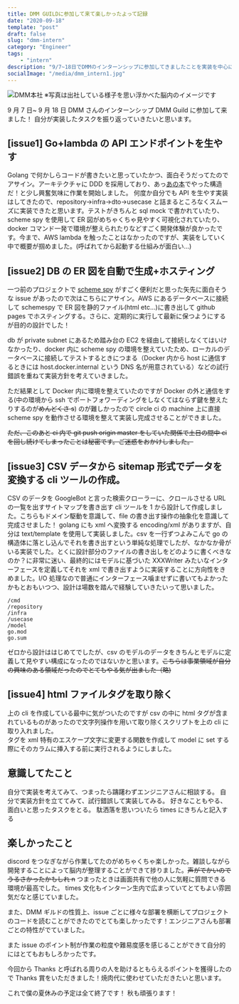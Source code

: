 ```yaml
---
title: DMM GUILDに参加して来て楽しかったよって記録
date: "2020-09-18"
template: "post"
draft: false
slug: "dmm-intern"
category: "Engineer"
tags:
    - "intern"
description: "9/7~18日でDMMのインターンシップに参加してきましたことを実装を中心に振り返っていく記事です。"
socialImage: "/media/dmm_intern1.jpg"
---
```


![DMM本社](/media/dmm_intern1.jpg "イメージ")
※写真は出社している様子を思い浮かべた脳内のイメージです

9 月 7 日~ 9 月 18 日 DMM さんのインターンシップ DMM Guild に参加して来ました！
自分が実装したタスクを振り返っていきたいと思います。

## [issue1] Go+lambda の API エンドポイントを生やす

Golang で何かしらコードが書きたいと思っていたかつ、面白そうだってたのでアサイン。アーキテクチャに DDD を採用しており、あっ[あの本](https://www.amazon.co.jp/dp/479815072X/ref=cm_sw_em_r_mt_dp_58hzFb5MD319D)でやった構造だ！と少し興奮気味に作業を開始しました。
何度か自分でも API を生やす実装はしてきたので、repository→infra→dto→usecase と詰まるところなくスムーズに実装できたと思います。テストがきちんと sql mock で書かれていたり、scheme spy を使用して ER 図がめちゃくちゃ見やすく可視化されていたり、docker コマンド一発で環境が整えられたりなどすごく開発体験が良かったです。今まで、AWS lambda を触ったことはなかったのですが、実装をしていく中で概要が掴めました。(呼ばれてから起動する仕組みが面白い...)

## [issue2] DB の ER 図を自動で生成+ホスティング

一つ前のプロジェクトで [scheme spy](https://github.com/schemaspy/schemaspy) がすごく便利だと思った矢先に面白そうな issue があったので次はこちらにアサイン。AWS にあるデータベースに接続して schemespy で ER 図を静的ファイル(html etc...)に書き出して github pages でホスティングする。さらに、定期的に実行して最新に保つようにするが目的の設計でした！

db が private subnet にあるため踏み台の EC2 を経由して接続しなくてはいけなかったり、docker 内に scheme spy の環境を整えていたため、ローカルのデータベースに接続してテストするときにつまる（Docker 内から host に通信するときには host.docker.internal という DNS 名が用意されている）などの試行錯誤を重ねて実装方針を考えていきました。

ただ結果として Docker 内に環境を整えていたのですが Docker の外と通信をする(中の環境から ssh でポートフォワーディングをしなくてはならず鍵を整えたりするのが~~めんどくさ s~~)
のが難しかったので circle ci の machine 上に直接 scheme spy を動作させる環境を整えて実装し完成させることができました。

~~ただ、このあと ci 内で git push origin master をしていた関係で土日の間中 ci を回し続けてしまったことは秘密です。ご迷惑をおかけしました。~~

## [issue3] CSV データから sitemap 形式でデータを変換する cli ツールの作成。

CSV のデータを GoogleBot と言った検索クローラーに、クロールさせる URL の一覧を出すサイトマップを書き出す cli ツールを 1 から設計して作成しました。こちらもドメイン駆動を意識して、file の書き出す操作の抽象化を意識して完成させました！
golang にも xml へ変換する encoding/xml がありますが、自分は text/template を使用して実装しました。csv を一行ずつよみこんで go の構造体に落とし込んでそれを書き出すという単純な処理でしたが、なかなか骨がいる実装でした。とくに設計部分のファイルの書き出しをどのように書くべきなのか？に非常に迷い、最終的にはモデルに基づいた XXXWriter みたいなインターフェースを定義してそれを xml で書き出すように実装することに方向性をきめました。I/O 処理なので普通にインターフェース噛ませずに書いてもよかったかもとおもいつつ、設計は場数を踏んで経験していきたいって思いました。

```
/cmd
/repository
/infra
/usecase
/model
go.mod
go.sum
```

ゼロから設計ははじめてでしたが、csv のモデルのデータをきちんとモデルに定義して見やすい構成になったのではないかと思います。~~こちらは事業領域が自分の興味のある領域だったのでとてもやる気が出ました（略)~~

## [issue4] html ファイルタグを取り除く

上の cli を作成している最中に気がついたのですが csv の中に html タグが含まれているものがあったので文字列操作を用いて取り除くスクリプトを上の cli に取り入れました。<br>タグを xml 特有のエスケープ文字に変更する関数を作成して model に set する際にそのカラムに挿入する前に実行されるようにしました。

## 意識してたこと

自分で実装を考えてみて、つまったら躊躇わずエンジニアさんに相談する。
自分で実装方針を立ててみて、試行錯誤して実装してみる。
好きなこともやる、面白いと思ったタスクをとる。
駄洒落を思いついたら times にきちんと記入する

## 楽しかったこと

discord をつなぎながら作業してたのがめちゃくちゃ楽しかった。雑談しながら開発することによって脳内が整理することができて捗りました。~~声がでかいのでうるさかったかもしれ n~~
つまったときは画面共有で他の人に気軽に質問できる環境が最高でした。
times 文化もインターン生内で広まっていてとてもよい雰囲気だなと感じていました。

また、DMM ギルドの性質上、issue ごとに様々な部署を横断してプロジェクトのコードを読むことができたのでとても楽しかったです！エンジニアさんも部署ごとの特性がでていました。

また issue のポイント制が作業の粒度や難易度感を感じることができて自分的にはとてもおもしろかったです。

今回から Thanks と呼ばれる周りの人を助けるともらえるポイントを獲得したので
Thanks 賞をいただきました！焼肉代に使わせていただきたいと思います。

これで僕の夏休みの予定は全て終了です！
秋も頑張ります！
